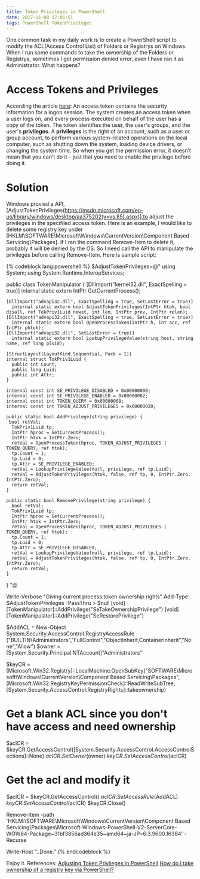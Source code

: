 ```yaml
---
title: Token Privileges in PowerShell
date: 2017-11-08 17:06:51
tags: PowerShell TokenPrivileges
---
```

One common task in my daily work is to create a PowerShell script to modify the ACL(Access Control List) of Folders or Registrys on Windows. When I run some commands to take the ownership of the Folders or Registrys, sometimes I get permission denied error, even I have ran it as Administrator. What happens?
<!-- more --> 
# Access Tokens and Privileges
According the article [here](https://msdn.microsoft.com/en-us/library/windows/desktop/ms721532(v=vs.85).aspx#_security_access_token_gly): An access token contains the security information for a logon session. The system creates an access token when a user logs on, and every process executed on behalf of the user has a copy of the token. The token identifies the user, the user's groups, and the user's **privileges**.
A **privileges** is the right of an account, such as a user or group account, to perform various system-related operations on the local computer, such as shutting down the system, loading device drivers, or changing the system time.
So when you get the permission error, it doesn’t mean that you can’t do it – just that you need to enable the privilege before doing it.

# Solution
Windows provied a API, [AdjustTokenPrivileges(https://msdn.microsoft.com/en-us/library/windows/desktop/aa375202(v=vs.85).aspx)],to adjust the privileges in the specifiled access token.
Here is an example, I would like to delete some registry key under [HKLM\SOFTWARE\Microsoft\Windows\CurrentVersion\Component Based Servicing\Packages\]. If I ran the command Remove-Item to delete it, probably it will be denied by the OS.
So I need call the API to manipulate the privileges before calling Remove-Item.
Here is sample script:

{% codeblock lang:powershell %}
$AdjustTokenPrivileges=@"
using System;
using System.Runtime.InteropServices;

  public class TokenManipulator {
    [DllImport("kernel32.dll", ExactSpelling = true)]
      internal static extern IntPtr GetCurrentProcess();

    [DllImport("advapi32.dll", ExactSpelling = true, SetLastError = true)]
      internal static extern bool AdjustTokenPrivileges(IntPtr htok, bool disall, ref TokPriv1Luid newst, int len, IntPtr prev, IntPtr relen);
    [DllImport("advapi32.dll", ExactSpelling = true, SetLastError = true)]
      internal static extern bool OpenProcessToken(IntPtr h, int acc, ref IntPtr phtok);
    [DllImport("advapi32.dll", SetLastError = true)]
      internal static extern bool LookupPrivilegeValue(string host, string name, ref long pluid);

    [StructLayout(LayoutKind.Sequential, Pack = 1)]
    internal struct TokPriv1Luid {
      public int Count;
      public long Luid;
      public int Attr;
    }

    internal const int SE_PRIVILEGE_DISABLED = 0x00000000;
    internal const int SE_PRIVILEGE_ENABLED = 0x00000002;
    internal const int TOKEN_QUERY = 0x00000008;
    internal const int TOKEN_ADJUST_PRIVILEGES = 0x00000020;

    public static bool AddPrivilege(string privilege) {
     bool retVal;
      TokPriv1Luid tp;
      IntPtr hproc = GetCurrentProcess();
      IntPtr htok = IntPtr.Zero;
      retVal = OpenProcessToken(hproc, TOKEN_ADJUST_PRIVILEGES | TOKEN_QUERY, ref htok);
      tp.Count = 1;
      tp.Luid = 0;
      tp.Attr = SE_PRIVILEGE_ENABLED;
      retVal = LookupPrivilegeValue(null, privilege, ref tp.Luid);
      retVal = AdjustTokenPrivileges(htok, false, ref tp, 0, IntPtr.Zero, IntPtr.Zero);
      return retVal;
    }

    public static bool RemovePrivilege(string privilege) {
      bool retVal;
      TokPriv1Luid tp;
      IntPtr hproc = GetCurrentProcess();
      IntPtr htok = IntPtr.Zero;
      retVal = OpenProcessToken(hproc, TOKEN_ADJUST_PRIVILEGES | TOKEN_QUERY, ref htok);
      tp.Count = 1;
      tp.Luid = 0;
      tp.Attr = SE_PRIVILEGE_DISABLED;
      retVal = LookupPrivilegeValue(null, privilege, ref tp.Luid);
      retVal = AdjustTokenPrivileges(htok, false, ref tp, 0, IntPtr.Zero, IntPtr.Zero);
      return retVal;
    }
  }
"@

Write-Verbose "Giving current process token ownership rights"
    Add-Type $AdjustTokenPrivileges -PassThru > $null
    [void][TokenManipulator]::AddPrivilege("SeTakeOwnershipPrivilege") 
    [void][TokenManipulator]::AddPrivilege("SeRestorePrivilege") 

$AddACL = New-Object System.Security.AccessControl.RegistryAccessRule ("BUILTIN\Administrators","FullControl","ObjectInherit,ContainerInherit","None","Allow")
$owner = [System.Security.Principal.NTAccount]"Administrators"

$keyCR = [Microsoft.Win32.Registry]::LocalMachine.OpenSubKey("SOFTWARE\Microsoft\Windows\CurrentVersion\Component Based Servicing\Packages\", [Microsoft.Win32.RegistryKeyPermissionCheck]::ReadWriteSubTree,[System.Security.AccessControl.RegistryRights]::takeownership)
# Get a blank ACL since you don't have access and need ownership
$aclCR = $keyCR.GetAccessControl([System.Security.AccessControl.AccessControlSections]::None)
$aclCR.SetOwner($owner)
$keyCR.SetAccessControl($aclCR)

# Get the acl and modify it
$aclCR = $keyCR.GetAccessControl()
$aclCR.SetAccessRule($AddACL)
$keyCR.SetAccessControl($aclCR)
$keyCR.Close()

Remove-Item -path 'HKLM:\SOFTWARE\Microsoft\Windows\CurrentVersion\Component Based Servicing\Packages\Microsoft-Windows-PowerShell-V2-ServerCore-WOW64-Package~31bf3856ad364e35~amd64~ja-JP~6.3.9600.16384' -Recurse

Write-Host "..Done." 
{% endcodeblock %}

Enjoy it.
References:
    [Adjusting Token Privileges in PowerShell](http://www.leeholmes.com/blog/2010/09/24/adjusting-token-privileges-in-powershell/)
    [How do I take ownership of a registry key via PowerShell?](https://stackoverflow.com/questions/12044432/how-do-i-take-ownership-of-a-registry-key-via-powershell)

